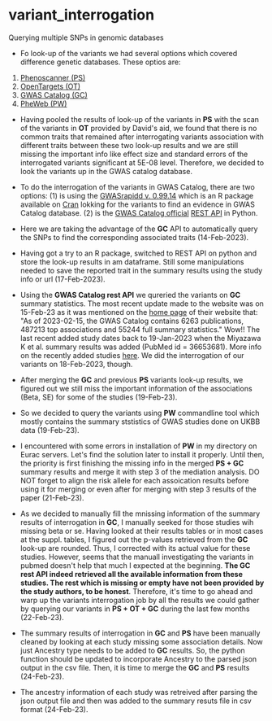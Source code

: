 # variant_interrogation
Querying multiple SNPs in genomic databases


- Fo look-up of the variants we had several options which covered difference genetic databases. These optios are:
1. [Phenoscanner (PS)](http://www.phenoscanner.medschl.cam.ac.uk/)
2. [OpenTargets (OT)](https://www.opentargets.org/)
3. [GWAS Catalog (GC)](https://www.ebi.ac.uk/gwas/home)
4. [PheWeb (PW)](https://github.com/statgen/pheweb)

- Having pooled the results of look-up of the variants in __PS__ with the scan of the variants in __OT__ provided by David's aid, we found that there is no common traits that remained after interrogating variants association with different traits between these two look-up results and we are still missing the important info like effect size and standard errors of the interrogated variants significant at 5E-08 level. Therefore, we decided to look the variants up in the GWAS catalog database. 

- To do the interrogation of the variants in GWAS Catalog, there are two options: 
(1) is using the [GWASrapidd v. 0.99.14](https://rmagno.eu/gwasrapidd/reference/get_variants.html) which is an R package available on [Cran](https://cran.r-project.org/web/packages/gwasrapidd/) lokking for the variants to find an evidence in GWAS Catalog database.
(2) is the [GWAS Catalog official](https://www.ebi.ac.uk/gwas/docs/api) [REST API](https://github.com/EBISPOT/goci-rest) in Python.

- Here we are taking the advantage of the __GC__ API to automatically query the SNPs to find the corresponding associated traits (14-Feb-2023).

- Having got a try to an R package, switched to REST API on python and store the look-up results in am dataframe. Still some manipulations needed to save the reported trait in the summary results using the study info or url (17-Feb-2023).

- Using the __GWAS Catalog rest API__ we qureried the variants on  __GC__  summary statistics. The most recent update made to the website was on 15-Feb-23 as it was mentioned on the [home page](https://www.ebi.ac.uk/gwas/home) of their website that: "As of 2023-02-15, the GWAS Catalog contains 6263 publications, 487213 top associations and 55244 full summary statistics." Wow!! The last recent added study dates back to 19-Jan-2023 when the Miyazawa K et al. summary results was added (PubMed id = 36653681). More info on the recently added studies [here](https://www.ebi.ac.uk/gwas/downloads/summary-statistics). We did the interrogation of our variants on 18-Feb-2023, though.

- After merging the __GC__ and previous __PS__ variants look-up results, we figured out we still miss the important information of the associations (Beta, SE) for some of the studies (19-Feb-23). 

- So we decided to query the variants using __PW__ commandline tool which mostly contains the summary ststistics of GWAS studies done on UKBB data (19-Feb-23).

- I encountered with some errors in installation of __PW__ in my directory on Eurac servers. Let's find the solution later to install it properly. Until then, the priority is first finishing the missing info in the merged __PS + GC__ summary results and merge it with step 3 of the mediation analysis. DO NOT forget to align the risk allele for each assoication results before using it for merging or even after for merging with step 3 results of the paper (21-Feb-23).

- As we decided to manually fill the mnissing information of the summary results of interrogation in __GC__, I manually seeked for those studies wih missing beta or se. Having looked at their results tables or in most cases at the suppl. tables, I figured out the p-values retrieved from the __GC__ look-up are rounded. Thus, I corrected with its actual value for these studies. However, seems that the manuall investigating the variants in pubmed doesn't help that much I expected at the beginning. **The __GC__ rest API indeed retrieved all the available information from these studies. The rest which is missing or empty have not been provided by the study authors, to be honest**. Therefore, it's time to go ahead and warp up the variants interrogation job by all the results we could gather by querying our variants in __PS + OT + GC__ during the last few months (22-Feb-23).

- The summary results of interrogation in __GC__ and __PS__ have been manually cleaned by looking at each study missing some association details. Now just Ancestry type needs to be added to __GC__ results. So, the python function should be updated to incorporate Ancestry to the parsed json output in the csv file. Then, it is time to merge the __GC__ and __PS__ results (24-Feb-23).

- The ancestry information of each study was retreived after parsing the json output file and then was added to the summary resuts file in csv format (24-Feb-23).

